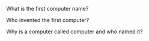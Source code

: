 What is the first computer name?

Who invented the first computer?

Why is a computer called computer and who named it?